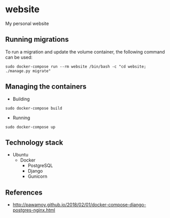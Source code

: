 # website
My personal website

## Running migrations

To run a migration and update the volume container, the following command can be used:

`sudo docker-compose run --rm website /bin/bash -c "cd website; ./manage.py migrate"`

## Managing the containers

- Building

`sudo docker-compose build`

- Running

`sudo docker-compose up`

## Technology stack

- Ubuntu
  - Docker
    - PostgreSQL
    - Django
    - Gunicorn

## References

- http://pawamoy.github.io/2018/02/01/docker-compose-django-postgres-nginx.html